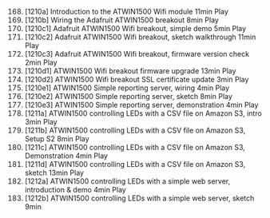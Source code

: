 168. [1210a] Introduction to the ATWIN1500 Wifi module
     11min
     Play
169. [1210b] Wiring the Adafruit ATWIN1500 breakout
     8min
     Play
170. [1210c1] Adafruit ATWIN1500 Wifi breakout, simple demo
     5min
     Play
171. [1210c2] Adafruit ATWIN1500 Wifi breakout, sketch walkthrough
     11min
     Play
172. [1210c3] Adafruit ATWIN1500 Wifi breakout, firmware version check
     2min
     Play
173. [1210d1] ATWIN1500 Wifi breakout firmware upgrade
     13min
     Play
174. [1210d2] ATWIN1500 Wifi breakout SSL certificate update
     3min
     Play
175. [1210e1] ATWIN1500 Simple reporting server, wiring
     4min
     Play
176. [1210e2] ATWIN1500 Simple reporting server, sketch
     8min
     Play
177. [1210e3] ATWIN1500 Simple reporting server, demonstration
     4min
     Play
178. [1211a] ATWIN1500 controlling LEDs with a CSV file on Amazon S3, intro
     3min
     Play
179. [1211b] ATWIN1500 controlling LEDs with a CSV file on Amazon S3, Setup S2
     8min
     Play
180. [1211c] ATWIN1500 controlling LEDs with a CSV file on Amazon S3, Demonstration
     4min
     Play
181. [1211d] ATWIN1500 controlling LEDs with a CSV file on Amazon S3, sketch
     13min
     Play
182. [1212a] ATWIN1500 controlling LEDs with a simple web server, introduction & demo
     4min
     Play
183. [1212b] ATWIN1500 controlling LEDs with a simple web server, sketch
     9min

